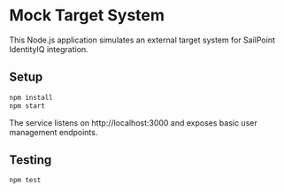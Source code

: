 # Mock Target System

This Node.js application simulates an external target system for SailPoint IdentityIQ integration.

## Setup

```bash
npm install
npm start
```

The service listens on http://localhost:3000 and exposes basic user management endpoints.

## Testing

```bash
npm test
```
